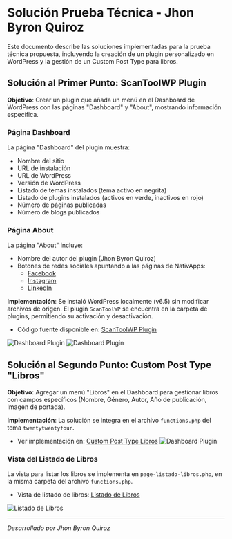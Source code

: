 # Solución Prueba Técnica - Jhon Byron Quiroz

Este documento describe las soluciones implementadas para la prueba técnica propuesta, incluyendo la creación de un plugin personalizado en WordPress y la gestión de un Custom Post Type para libros.

## Solución al Primer Punto: ScanToolWP Plugin

**Objetivo**: Crear un plugin que añada un menú en el Dashboard de WordPress con las páginas "Dashboard" y "About", mostrando información específica.

### Página Dashboard

La página "Dashboard" del plugin muestra:

- Nombre del sitio
- URL de instalación
- URL de WordPress
- Versión de WordPress
- Listado de temas instalados (tema activo en negrita)
- Listado de plugins instalados (activos en verde, inactivos en rojo)
- Número de páginas publicadas
- Número de blogs publicados

### Página About

La página "About" incluye:

- Nombre del autor del plugin (Jhon Byron Quiroz)
- Botones de redes sociales apuntando a las páginas de NativApps:
  - [Facebook](https://www.facebook.com/nativapps)
  - [Instagram](https://www.instagram.com/nativapps/)
  - [LinkedIn](https://www.linkedin.com/company/nativapps-inc/)

**Implementación**: Se instaló WordPress localmente (v6.5) sin modificar archivos de origen. El plugin `ScanToolWP` se encuentra en la carpeta de plugins, permitiendo su activación y desactivación.

- Código fuente disponible en: [ScanToolWP Plugin](https://github.com/jhonbyronquirozperez/Soluci-n-Prueba-t-cnica-Jhon-Quiroz/blob/main/wp-content/plugins/ScanToolWP/Scantool.php)

![Dashboard Plugin](https://cdn.shopify.com/s/files/1/0843/0167/6823/files/image3.png?v=1712788914) 
![Dashboard Plugin](https://cdn.shopify.com/s/files/1/0843/0167/6823/files/image4.png?v=1712788914) 

## Solución al Segundo Punto: Custom Post Type "Libros"

**Objetivo**: Agregar un menú "Libros" en el Dashboard para gestionar libros con campos específicos (Nombre, Género, Autor, Año de publicación, Imagen de portada).

**Implementación**: La solución se integra en el archivo `functions.php` del tema `twentytwentyfour`.

- Ver implementación en: [Custom Post Type Libros](https://github.com/jhonbyronquirozperez/Soluci-n-Prueba-t-cnica-Jhon-Quiroz/blob/main/wp-content/themes/twentytwentyfour/functions.php)
![Dashboard Plugin](https://cdn.shopify.com/s/files/1/0843/0167/6823/files/image2.png?v=1712788913) 

### Vista del Listado de Libros

La vista para listar los libros se implementa en `page-listado-libros.php`, en la misma carpeta del archivo `functions.php`.

- Vista de listado de libros: [Listado de Libros](https://github.com/jhonbyronquirozperez/Soluci-n-Prueba-t-cnica-Jhon-Quiroz/blob/main/wp-content/themes/twentytwentyfour/page-listado-libros.php)

![Listado de Libros](URL_IMAGEN_LISTADO_LIBROS)  

---

*Desarrollado por Jhon Byron Quiroz*
